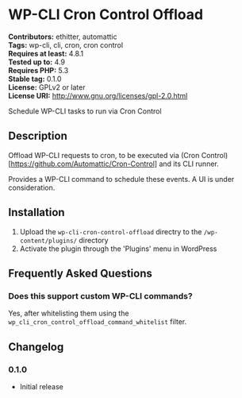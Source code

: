# WP-CLI Cron Control Offload #
**Contributors:** ethitter, automattic  
**Tags:** wp-cli, cli, cron, cron control  
**Requires at least:** 4.8.1  
**Tested up to:** 4.9  
**Requires PHP:** 5.3  
**Stable tag:** 0.1.0  
**License:** GPLv2 or later  
**License URI:** http://www.gnu.org/licenses/gpl-2.0.html  

Schedule WP-CLI tasks to run via Cron Control

## Description ##

Offload WP-CLI requests to cron, to be executed via (Cron Control)[https://github.com/Automattic/Cron-Control] and its CLI runner.

Provides a WP-CLI command to schedule these events. A UI is under consideration.

## Installation ##

1. Upload the `wp-cli-cron-control-offload` directry to the `/wp-content/plugins/` directory
1. Activate the plugin through the 'Plugins' menu in WordPress

## Frequently Asked Questions ##

### Does this support custom WP-CLI commands? ###

Yes, after whitelisting them using the `wp_cli_cron_control_offload_command_whitelist` filter.

## Changelog ##

### 0.1.0 ###
* Initial release
